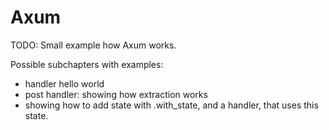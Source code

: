 # Axum

TODO: Small example how Axum works.

Possible subchapters with examples:

- handler hello world
- post handler: showing how extraction works
- showing how to add state with .with_state<T>, and a handler, that uses this state.
